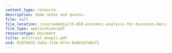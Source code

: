 ```yaml
---
content_type: resource
description: Some notes and quotes.
file: null
file_location: /coursemedia/15-010-economic-analysis-for-business-decisions-fall-2004/018f84323a5a113ed7ce0e8e3a7ab1f1_antitrust_mnopli.pdf
file_type: application/pdf
resourcetype: Document
title: antitrust_mnopli.pdf
uid: 018f8432-3a5a-113e-d7ce-0e8e3a7ab1f1
---
```

